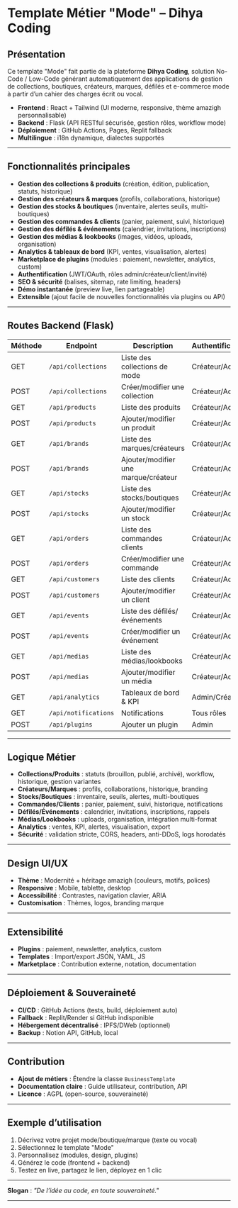 # Template Métier "Mode" – Dihya Coding

## Présentation

Ce template "Mode" fait partie de la plateforme **Dihya Coding**, solution No-Code / Low-Code générant automatiquement des applications de gestion de collections, boutiques, créateurs, marques, défilés et e-commerce mode à partir d’un cahier des charges écrit ou vocal.

- **Frontend** : React + Tailwind (UI moderne, responsive, thème amazigh personnalisable)
- **Backend** : Flask (API RESTful sécurisée, gestion rôles, workflow mode)
- **Déploiement** : GitHub Actions, Pages, Replit fallback
- **Multilingue** : i18n dynamique, dialectes supportés

---

## Fonctionnalités principales

- **Gestion des collections & produits** (création, édition, publication, statuts, historique)
- **Gestion des créateurs & marques** (profils, collaborations, historique)
- **Gestion des stocks & boutiques** (inventaire, alertes seuils, multi-boutiques)
- **Gestion des commandes & clients** (panier, paiement, suivi, historique)
- **Gestion des défilés & événements** (calendrier, invitations, inscriptions)
- **Gestion des médias & lookbooks** (images, vidéos, uploads, organisation)
- **Analytics & tableaux de bord** (KPI, ventes, visualisation, alertes)
- **Marketplace de plugins** (modules : paiement, newsletter, analytics, custom)
- **Authentification** (JWT/OAuth, rôles admin/créateur/client/invité)
- **SEO & sécurité** (balises, sitemap, rate limiting, headers)
- **Démo instantanée** (preview live, lien partageable)
- **Extensible** (ajout facile de nouvelles fonctionnalités via plugins ou API)

---

## Routes Backend (Flask)

| Méthode | Endpoint                      | Description                                 | Authentification      |
|---------|-------------------------------|---------------------------------------------|-----------------------|
| GET     | `/api/collections`            | Liste des collections de mode               | Créateur/Admin        |
| POST    | `/api/collections`            | Créer/modifier une collection               | Créateur/Admin        |
| GET     | `/api/products`               | Liste des produits                          | Créateur/Admin        |
| POST    | `/api/products`               | Ajouter/modifier un produit                 | Créateur/Admin        |
| GET     | `/api/brands`                 | Liste des marques/créateurs                 | Créateur/Admin        |
| POST    | `/api/brands`                 | Ajouter/modifier une marque/créateur        | Créateur/Admin        |
| GET     | `/api/stocks`                 | Liste des stocks/boutiques                  | Créateur/Admin        |
| POST    | `/api/stocks`                 | Ajouter/modifier un stock                   | Créateur/Admin        |
| GET     | `/api/orders`                 | Liste des commandes clients                 | Créateur/Admin        |
| POST    | `/api/orders`                 | Créer/modifier une commande                 | Créateur/Admin        |
| GET     | `/api/customers`              | Liste des clients                           | Créateur/Admin        |
| POST    | `/api/customers`              | Ajouter/modifier un client                  | Créateur/Admin        |
| GET     | `/api/events`                 | Liste des défilés/événements                | Créateur/Admin        |
| POST    | `/api/events`                 | Créer/modifier un événement                 | Créateur/Admin        |
| GET     | `/api/medias`                 | Liste des médias/lookbooks                  | Créateur/Admin        |
| POST    | `/api/medias`                 | Ajouter/modifier un média                   | Créateur/Admin        |
| GET     | `/api/analytics`              | Tableaux de bord & KPI                      | Admin/Créateur        |
| GET     | `/api/notifications`          | Notifications                               | Tous rôles            |
| POST    | `/api/plugins`                | Ajouter un plugin                           | Admin                 |

---

## Logique Métier

- **Collections/Produits** : statuts (brouillon, publié, archivé), workflow, historique, gestion variantes
- **Créateurs/Marques** : profils, collaborations, historique, branding
- **Stocks/Boutiques** : inventaire, seuils, alertes, multi-boutiques
- **Commandes/Clients** : panier, paiement, suivi, historique, notifications
- **Défilés/Événements** : calendrier, invitations, inscriptions, rappels
- **Médias/Lookbooks** : uploads, organisation, intégration multi-format
- **Analytics** : ventes, KPI, alertes, visualisation, export
- **Sécurité** : validation stricte, CORS, headers, anti-DDoS, logs horodatés

---

## Design UI/UX

- **Thème** : Modernité + héritage amazigh (couleurs, motifs, polices)
- **Responsive** : Mobile, tablette, desktop
- **Accessibilité** : Contrastes, navigation clavier, ARIA
- **Customisation** : Thèmes, logos, branding marque

---

## Extensibilité

- **Plugins** : paiement, newsletter, analytics, custom
- **Templates** : Import/export JSON, YAML, JS
- **Marketplace** : Contribution externe, notation, documentation

---

## Déploiement & Souveraineté

- **CI/CD** : GitHub Actions (tests, build, déploiement auto)
- **Fallback** : Replit/Render si GitHub indisponible
- **Hébergement décentralisé** : IPFS/DWeb (optionnel)
- **Backup** : Notion API, GitHub, local

---

## Contribution

- **Ajout de métiers** : Étendre la classe `BusinessTemplate`
- **Documentation claire** : Guide utilisateur, contribution, API
- **Licence** : AGPL (open-source, souveraineté)

---

## Exemple d’utilisation

1. Décrivez votre projet mode/boutique/marque (texte ou vocal)
2. Sélectionnez le template "Mode"
3. Personnalisez (modules, design, plugins)
4. Générez le code (frontend + backend)
5. Testez en live, partagez le lien, déployez en 1 clic

---

**Slogan** : _"De l’idée au code, en toute souveraineté."_

---